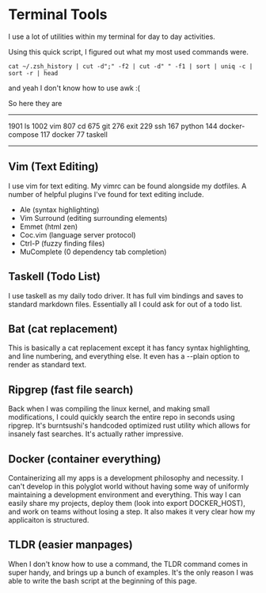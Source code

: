 # Terminal Tools

I use a lot of utilities within my terminal for day to day activities.

Using this quick script, I figured out what my most used commands were.

`cat ~/.zsh_history | cut -d";" -f2 | cut -d" " -f1 | sort | uniq -c | sort -r | head`

and yeah I don't know how to use awk :(

So here they are

---

1901 ls
1002 vim
807 cd
675 git
276 exit
229 ssh
167 python
144 docker-compose
117 docker
77 taskell

---

## Vim (Text Editing)

I use vim for text editing. My vimrc can be found alongside my dotfiles.
A number of helpful plugins I've found for text editing include.

- Ale (syntax highlighting)
- Vim Surround (editing surrounding elements)
- Emmet (html zen)
- Coc.vim (language server protocol)
- Ctrl-P (fuzzy finding files)
- MuComplete (0 dependency tab completion)

## Taskell (Todo List)

I use taskell as my daily todo driver.
It has full vim bindings and saves to standard markdown files.
Essentially all I could ask for out of a todo list.

## Bat (cat replacement)

This is basically a cat replacement except it has fancy syntax highlighting, and line numbering, and everything else. It even has a --plain option to render as standard text.

## Ripgrep (fast file search)

Back when I was compiling the linux kernel, and making small modifications, I could quickly search the entire repo in seconds using ripgrep. It's burntsushi's handcoded optimized rust utility which allows for insanely fast searches. It's actually rather impressive.

## Docker (container everything)

Containerizing all my apps is a development philosophy and necessity. I can't develop in this polyglot world without having some way of uniformly maintaining a development environment and everything. This way I can easily share my projects, deploy them (look into export DOCKER_HOST), and work on teams without losing a step. It also makes it very clear how my applicaiton is structured.

## TLDR (easier manpages)

When I don't know how to use a command, the TLDR command comes in super handy, and brings up a bunch of examples. It's the only reason I was able to write the bash script at the beginning of this page.
